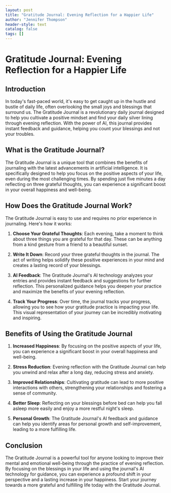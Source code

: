```yaml
---
layout: post
title: "Gratitude Journal: Evening Reflection for a Happier Life"
author: "Jennifer Thompson"
header-style: text
catalog: false
tags: []
---
```


# Gratitude Journal: Evening Reflection for a Happier Life

## Introduction

In today's fast-paced world, it's easy to get caught up in the hustle and bustle of daily life, often overlooking the small joys and blessings that surround us. The Gratitude Journal is a revolutionary daily journal designed to help you cultivate a positive mindset and find your daily silver lining through evening reflection. With the power of AI, this journal provides instant feedback and guidance, helping you count your blessings and not your troubles.

## What is the Gratitude Journal?

The Gratitude Journal is a unique tool that combines the benefits of journaling with the latest advancements in artificial intelligence. It is specifically designed to help you focus on the positive aspects of your life, even during the most challenging times. By spending just five minutes a day reflecting on three grateful thoughts, you can experience a significant boost in your overall happiness and well-being.

## How Does the Gratitude Journal Work?

The Gratitude Journal is easy to use and requires no prior experience in journaling. Here's how it works:

1. **Choose Your Grateful Thoughts**: Each evening, take a moment to think about three things you are grateful for that day. These can be anything from a kind gesture from a friend to a beautiful sunset.

2. **Write It Down**: Record your three grateful thoughts in the journal. The act of writing helps solidify these positive experiences in your mind and creates a lasting record of your blessings.

3. **AI Feedback**: The Gratitude Journal's AI technology analyzes your entries and provides instant feedback and suggestions for further reflection. This personalized guidance helps you deepen your practice and maximize the benefits of your evening reflection.

4. **Track Your Progress**: Over time, the journal tracks your progress, allowing you to see how your gratitude practice is impacting your life. This visual representation of your journey can be incredibly motivating and inspiring.

## Benefits of Using the Gratitude Journal

1. **Increased Happiness**: By focusing on the positive aspects of your life, you can experience a significant boost in your overall happiness and well-being.

2. **Stress Reduction**: Evening reflection with the Gratitude Journal can help you unwind and relax after a long day, reducing stress and anxiety.

3. **Improved Relationships**: Cultivating gratitude can lead to more positive interactions with others, strengthening your relationships and fostering a sense of community.

4. **Better Sleep**: Reflecting on your blessings before bed can help you fall asleep more easily and enjoy a more restful night's sleep.

5. **Personal Growth**: The Gratitude Journal's AI feedback and guidance can help you identify areas for personal growth and self-improvement, leading to a more fulfilling life.

## Conclusion

The Gratitude Journal is a powerful tool for anyone looking to improve their mental and emotional well-being through the practice of evening reflection. By focusing on the blessings in your life and using the journal's AI technology for guidance, you can experience a profound shift in your perspective and a lasting increase in your happiness. Start your journey towards a more grateful and fulfilling life today with the Gratitude Journal.